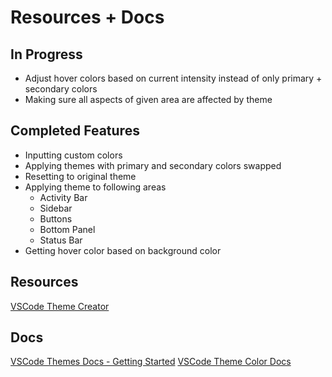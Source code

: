 # Resources + Docs

## In Progress

- Adjust hover colors based on current intensity instead of only primary + secondary colors
- Making sure all aspects of given area are affected by theme

## Completed Features

- Inputting custom colors
- Applying themes with primary and secondary colors swapped
- Resetting to original theme
- Applying theme to following areas
  - Activity Bar
  - Sidebar
  - Buttons
  - Bottom Panel
  - Status Bar
- Getting hover color based on background color

## Resources

[VSCode Theme Creator](https://themes.vscode.one/)

## Docs

[VSCode Themes Docs - Getting Started](https://code.visualstudio.com/docs/getstarted/themes)
[VSCode Theme Color Docs](https://code.visualstudio.com/api/references/theme-color)
